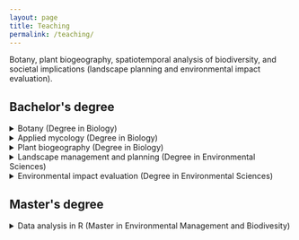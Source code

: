 ```yaml
---
layout: page
title: Teaching
permalink: /teaching/
---
```


<script type="text/javascript">var script = document.createElement('script');function lastNodo(obj){if (obj.children.length>0)return lastNodo(obj.children[obj.children.length-1]);else return obj;}script.setAttribute('type', 'text/javascript');script.setAttribute('src', 'https://www.ine.es/menus/plantillas/jaxiPx/js/widget.js');script.dataPost='path=/t13/p100/2019/p02/l0/&file=03009.px&ratio=0.9&nocab=1&btnWidgetGrafico=&p_widget_color=EAA228&p_widget_color=c5b47f&p_widget_color=&rows=0&rows=1&columns=2&columns=p_per&columns=p_per&columns=p_oper&oper=231&ccrisexo=*&ccrititulacion=biologia&ccritasasdeactividadempleoyparo=tasadeempleo&ccritasasdeactividadempleoyparo=tasadeparo&periodo=-2147483648~0&columnas_grafico=cri0&ejeHorizontal=cri0&tipoGrafico=barras&L=0&p_widgetFormGrafico=1&nult=&w_legend=true&w_contorno_col=89BEBA&w_titulo=true&w_ancho_widget=500px&w_alto_widget=300px';script.padre=lastNodo(document.getElementsByTagName('body')[0]);script.onload = function(event){var aux=this.padre;this.padre=null;if (aux!=null)PintaWidgetGrafica(aux,this.dataPost);};script.onreadystatechange = function () {if (this.readyState === 'complete' || this.readyState === 'loaded') {var aux=this.padre;this.padre=null;if (aux!=null)PintaWidgetGrafica(aux,this.dataPost);}};document.head.appendChild(script);</script>

Botany, plant biogeography, spatiotemporal analysis of biodiversity, and societal implications (landscape planning and environmental impact evaluation).

## Bachelor's degree

<details>
  <summary>Botany (Degree in Biology)</summary>
	<ul>
		<li>Universidad de Granada</li>
		<li>Universidad de Córdoba</li>
	</ul>
</details>

<details>
  <summary>Applied mycology (Degree in Biology)</summary>
	<ul>
		<li>Universidad de Granada</li>
	</ul>
</details>

<details>
  <summary>Plant biogeography (Degree in Biology)</summary>
	<ul>
		<li>Universidad de Córdoba</li>
	</ul>
</details>

<details>
  <summary>Landscape management and planning (Degree in Environmental Sciences)</summary>
	<ul>
		<li>Universidad de Córdoba</li>
	</ul>
</details>

<details>
  <summary>Environmental impact evaluation (Degree in Environmental Sciences)</summary>
	<ul>
		<li>Universidad de Córdoba</li>
	</ul>
</details>

## Master's degree

<details>
  <summary>Data analysis in R (Master in Environmental Management and Biodivesity)</summary>
	<ul>
		<li>Universidad de Córdoba</li>
	</ul>
</details>

